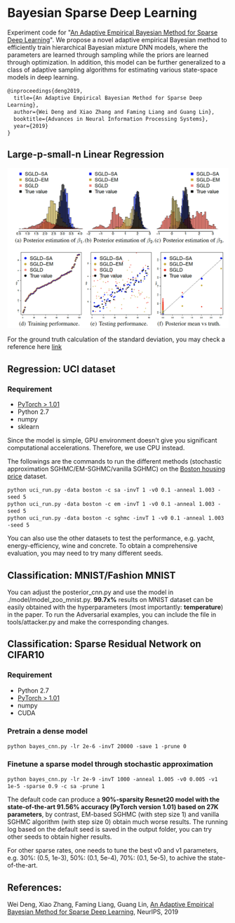# Bayesian Sparse Deep Learning
Experiment code for "[An Adaptive Empirical Bayesian Method for Sparse Deep Learning](https://arxiv.org/pdf/1910.10791.pdf)". We propose a novel adaptive empirical Bayesian method to efficiently train hierarchical Bayesian mixture DNN models, where the parameters are learned through sampling while the priors are learned through optimization. In addition, this model can be further generalized to a class of adaptive sampling algorithms for estimating various state-space models in deep learning.

```
@inproceedings{deng2019,
  title={An Adaptive Empirical Bayesian Method for Sparse Deep Learning},
  author={Wei Deng and Xiao Zhang and Faming Liang and Guang Lin},
  booktitle={Advances in Neural Information Processing Systems},
  year={2019}
}
```

## Large-p-small-n Linear Regression

![GitHub Logo](/figures/lr_simulation.png)

For the ground truth calculation of the standard deviation, you may check a reference here [link](https://www.statlect.com/fundamentals-of-statistics/ridge-regression)


## Regression: UCI dataset

### Requirement
* [PyTorch > 1.01](https://pytorch.org/)
* Python 2.7
* numpy
* sklearn

Since the model is simple, GPU environment doesn't give you significant computational accelerations. Therefore, we use CPU instead. 

The followings are the commands to run the different methods (stochastic approximation SGHMC/EM-SGHMC/vanilla SGHMC) on the [Boston housing price](https://www.kaggle.com/vikrishnan/boston-house-prices) dataset.
```{python}
python uci_run.py -data boston -c sa -invT 1 -v0 0.1 -anneal 1.003 -seed 5
python uci_run.py -data boston -c em -invT 1 -v0 0.1 -anneal 1.003 -seed 5
python uci_run.py -data boston -c sghmc -invT 1 -v0 0.1 -anneal 1.003 -seed 5
```

You can also use the other datasets to test the performance, e.g. yacht, energy-efficiency, wine and concrete. To obtain a comprehensive evaluation, you may need to try many different seeds.


## Classification: MNIST/Fashion MNIST

You can adjust the posterior_cnn.py and use the model in ./model/model_zoo_mnist.py. **99.7x%** results on MNIST dataset can be easily obtained with the hyperparameters (most importantly: **temperature**) in the paper. To run the Adversarial examples, you can include the file in tools/attacker.py and make the corresponding changes.

## Classification: Sparse Residual Network on CIFAR10
### Requirement
* Python 2.7
* [PyTorch > 1.01](https://pytorch.org/)
* numpy
* CUDA

### Pretrain a dense model
```{python}
python bayes_cnn.py -lr 2e-6 -invT 20000 -save 1 -prune 0  
```

### Finetune a sparse model through stochastic approximation
```{python}
python bayes_cnn.py -lr 2e-9 -invT 1000 -anneal 1.005 -v0 0.005 -v1 1e-5 -sparse 0.9 -c sa -prune 1
```
The default code can produce a **90%-sparsity Resnet20 model with the state-of-the-art 91.56% accuracy (PyTorch version 1.01) based on 27K parameters**, by contrast, EM-based SGHMC (with step size 1) and vanilla SGHMC algorithm (with step size 0) obtain much worse results. The running log based on the default seed is saved in the output folder, you can try other seeds to obtain higher results.


For other sparse rates, one needs to tune the best v0 and v1 parameters, e.g. 30%: (0.5, 1e-3), 50%: (0.1, 5e-4), 70%: (0.1, 5e-5), to achive the state-of-the-art.



## References:

Wei Deng, Xiao Zhang, Faming Liang, Guang Lin, [An Adaptive Empirical Bayesian Method for Sparse Deep Learning](https://arxiv.org/pdf/1910.10791.pdf), NeurIPS, 2019
